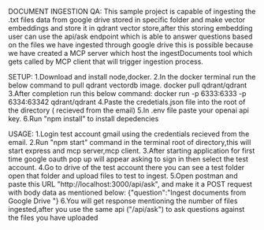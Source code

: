 DOCUMENT INGESTION QA:
    This sample project is capable of ingesting the .txt files data from google drive stored in specific folder and make vector embeddings and store it in qdrant vector store,after this storing embedding user can use the api/ask endpoint which is able to answer questions based on the files we have ingested through google drive this is possible because we have created a MCP server which host the ingestDocuments tool which gets called by MCP client that will trigger ingestion process.

SETUP:
1.Download and install node,docker.
2.In the docker terminal run the below command to pull qdrant vectordb image.
    docker pull qdrant/qdrant
3.After completion run this below command:
    docker run -p 6333:6333 -p 6334:63342 qdrant/qdrant
4.Paste the credetials.json file into the root of the directory ( recieved from the email)
5.In .env file paste your openai api key.
6.Run "npm install" to install depedencies

USAGE:
1.Login test account gmail using the credentials recieved from the email.
2.Run "npm start" command in the terminal root of directory,this will start express and mcp server,mcp client.
3.After starting application for first time google oauth pop up will appear asking to sign in then select the test account.
4.Go to drive of the test account there you can see a test folder open that folder and upload files to test to ingest.
5.Open postman and paste this URL "http://localhost:3000/api/ask", and make it a POST request with body data as mentioned below:
{"question":"Ingest documents from Google Drive "} 
6.You will get response mentioning the number of files ingested,after you use the same api ("/api/ask") to ask questions against the files you have uploaded